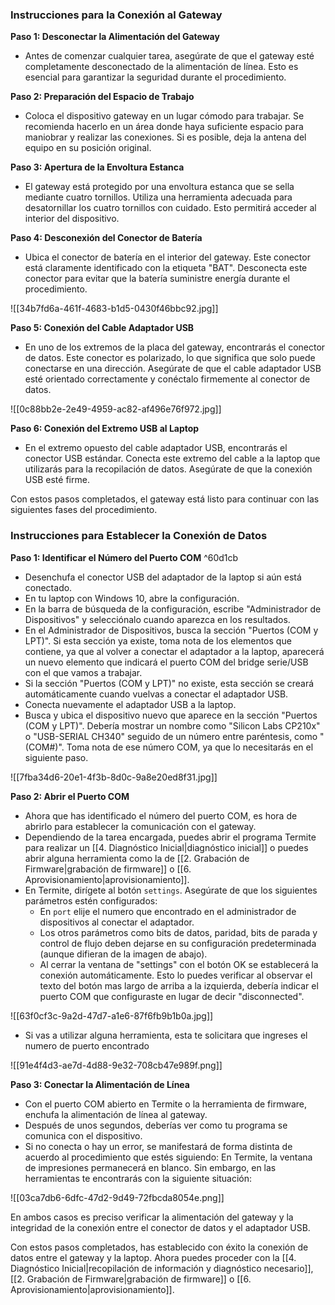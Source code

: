 ### **Instrucciones para la Conexión al Gateway** 

**Paso 1: Desconectar la Alimentación del Gateway** 
- Antes de comenzar cualquier tarea, asegúrate de que el gateway esté completamente desconectado de la alimentación de línea. Esto es esencial para garantizar la seguridad durante el procedimiento.

**Paso 2: Preparación del Espacio de Trabajo** 
- Coloca el dispositivo gateway en un lugar cómodo para trabajar. Se recomienda hacerlo en un área donde haya suficiente espacio para maniobrar y realizar las conexiones. Si es posible, deja la antena del equipo en su posición original.

**Paso 3: Apertura de la Envoltura Estanca** 
- El gateway está protegido por una envoltura estanca que se sella mediante cuatro tornillos. Utiliza una herramienta adecuada para desatornillar los cuatro tornillos con cuidado. Esto permitirá acceder al interior del dispositivo.

**Paso 4: Desconexión del Conector de Batería** 
- Ubica el conector de batería en el interior del gateway. Este conector está claramente identificado con la etiqueta "BAT". Desconecta este conector para evitar que la batería suministre energía durante el procedimiento.

![[34b7fd6a-461f-4683-b1d5-0430f46bbc92.jpg]]

**Paso 5: Conexión del Cable Adaptador USB** 
- En uno de los extremos de la placa del gateway, encontrarás el conector de datos. Este conector es polarizado, lo que significa que solo puede conectarse en una dirección. Asegúrate de que el cable adaptador USB esté orientado correctamente y conéctalo firmemente al conector de datos.

![[0c88bb2e-2e49-4959-ac82-af496e76f972.jpg]]

**Paso 6: Conexión del Extremo USB al Laptop** 
- En el extremo opuesto del cable adaptador USB, encontrarás el conector USB estándar. Conecta este extremo del cable a la laptop que utilizarás para la recopilación de datos. Asegúrate de que la conexión USB esté firme.

Con estos pasos completados, el gateway está listo para continuar con las siguientes fases del procedimiento.

### **Instrucciones para Establecer la Conexión de Datos** 

**Paso 1: Identificar el Número del Puerto COM**   ^60d1cb
- Desenchufa el conector USB del adaptador de la laptop si aún está conectado. 
- En tu laptop con Windows 10, abre la configuración. 
- En la barra de búsqueda de la configuración, escribe "Administrador de Dispositivos" y selecciónalo cuando aparezca en los resultados. 
- En el Administrador de Dispositivos, busca la sección "Puertos (COM y LPT)". Si esta sección ya existe, toma nota de los elementos que contiene, ya que al volver a conectar el adaptador a la laptop, aparecerá un nuevo elemento que indicará el puerto COM del bridge serie/USB con el que vamos a trabajar. 
- Si la sección "Puertos (COM y LPT)" no existe, esta sección se creará automáticamente cuando vuelvas a conectar el adaptador USB. 
- Conecta nuevamente el adaptador USB a la laptop. 
- Busca y ubica el dispositivo nuevo que aparece en la sección "Puertos (COM y LPT)". Debería mostrar un nombre como "Silicon Labs CP210x" o "USB-SERIAL CH340" seguido de un número entre paréntesis, como "(COM#)". Toma nota de ese número COM, ya que lo necesitarás en el siguiente paso.

![[7fba34d6-20e1-4f3b-8d0c-9a8e20ed8f31.jpg]]

**Paso 2: Abrir el Puerto COM**  
- Ahora que has identificado el número del puerto COM, es hora de abrirlo para establecer la comunicación con el gateway. 
- Dependiendo de la tarea encargada, puedes abrir el programa Termite para realizar un [[4. Diagnóstico Inicial|diagnóstico inicial]] o puedes abrir alguna herramienta como la de [[2. Grabación de Firmware|grabación de firmware]] o [[6. Aprovisionamiento|aprovisionamiento]].
- En Termite, dirígete al botón `settings`. Asegúrate de que los siguientes parámetros estén configurados:
	- En `port` elije el numero que encontrado en el administrador de dispositivos al conectar el adaptador.
	- Los otros parámetros como bits de datos, paridad, bits de parada y control de flujo deben dejarse en su configuración predeterminada (aunque difieran de la imagen de abajo). 
	- Al cerrar la ventana de "settings" con el botón OK se establecerá la conexión automáticamente. Esto lo puedes verificar al observar el texto del botón mas largo de arriba a la izquierda, debería indicar el puerto COM que configuraste en lugar de decir "disconnected".

![[63f0cf3c-9a2d-47d7-a1e6-87f6fb9b1b0a.jpg]]

- Si vas a utilizar alguna herramienta, esta te solicitara que ingreses el numero de puerto encontrado

![[91e4f4d3-ae7d-4d88-9e32-708cb47e989f.png]]

**Paso 3: Conectar la Alimentación de Línea**  
- Con el puerto COM abierto en Termite o la herramienta de firmware, enchufa la alimentación de línea al gateway. 
- Después de unos segundos, deberías ver como tu programa se comunica con el dispositivo.
- Si no conecta o hay un error, se manifestará de forma distinta de acuerdo al procedimiento que estés siguiendo: En Termite, la ventana de impresiones permanecerá en blanco. Sin embargo, en las herramientas te encontrarás con la siguiente situación:

![[03ca7db6-6dfc-47d2-9d49-72fbcda8054e.png]]

En ambos casos es preciso verificar la alimentación del gateway y la integridad de la conexión entre el conector de datos y el adaptador USB.

Con estos pasos completados, has establecido con éxito la conexión de datos entre el gateway y la laptop. Ahora puedes proceder con la [[4. Diagnóstico Inicial|recopilación de información y diagnóstico necesario]], [[2. Grabación de Firmware|grabación de firmware]] o [[6. Aprovisionamiento|aprovisionamiento]].


